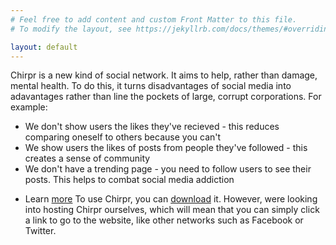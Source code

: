 ```yaml
---
# Feel free to add content and custom Front Matter to this file.
# To modify the layout, see https://jekyllrb.com/docs/themes/#overriding-theme-defaults

layout: default
---
```

Chirpr is a new kind of social network. It aims to help, rather than damage, mental health. To do this, it turns disadvantages of social media into adavantages rather than line the pockets of large, corrupt corporations. For example:

* We don't show users the likes they've recieved - this reduces comparing oneself to others because you can't
* We show users the likes of posts from people they've followed - this creates a sense of community
* We don't have a trending page - you need to follow users to see their posts. This helps to combat social media addiction

- Learn [more](/Chirpr-Social-Network/learn)
To use Chirpr, you can [download](https://github.com/jacob-macleod/Chirpr-Social-Network) it. However, were looking into hosting Chirpr ourselves, which will mean that you can simply click a link to go to the website, like other networks such as Facebook or Twitter.